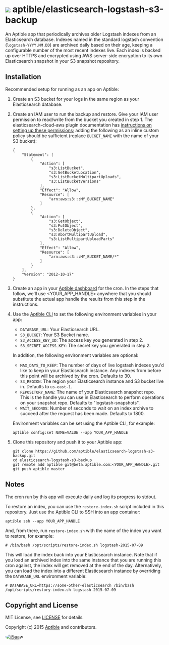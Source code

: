# ![](https://gravatar.com/avatar/11d3bc4c3163e3d238d558d5c9d98efe?s=64) aptible/elasticsearch-logstash-s3-backup

An Aptible app that periodically archives older Logstash indexes from an
Elasticsearch database. Indexes named in the standard logstash convention
(`logstash-YYYY.MM.DD`) are archived daily based on their age, keeping a
configurable number of the most recent indexes live. Each index is backed
up over HTTPS and encrypted using AWS server-side encryption to its own
Elasticsearch snapshot in your S3 snapshot repository.

## Installation

Recommended setup for running as an app on Aptible:

 1. Create an S3 bucket for your logs in the same region as your Elasticsearch
    database.

 2. Create an IAM user to run the backup and restore. Give your IAM user
    permission to read/write from the bucket you created in step 1. The
    elasticsearch-cloud-aws plugin documentation has [instructions on setting
    up these permissions](https://github.com/elastic/elasticsearch-cloud-aws/tree/v2.5.1/#recommended-s3-permissions);
    adding the following as an inline custom policy should be sufficient
    (replace `BUCKET_NAME` with the name of your S3 bucket):

    ```
    {
        "Statement": [
            {
                "Action": [
                    "s3:ListBucket",
                    "s3:GetBucketLocation",
                    "s3:ListBucketMultipartUploads",
                    "s3:ListBucketVersions"
                ],
                "Effect": "Allow",
                "Resource": [
                    "arn:aws:s3:::MY_BUCKET_NAME"
                ]
            },
            {
                "Action": [
                    "s3:GetObject",
                    "s3:PutObject",
                    "s3:DeleteObject",
                    "s3:AbortMultipartUpload",
                    "s3:ListMultipartUploadParts"
                ],
                "Effect": "Allow",
                "Resource": [
                    "arn:aws:s3:::MY_BUCKET_NAME/*"
                ]
            }
        ],
        "Version": "2012-10-17"
    }

    ```

 3. Create an app in your [Aptible dashboard](https://dashboard.aptible.com) for
    the cron. In the steps that follow, we'll use &lt;YOUR_APP_HANDLE&gt;
    anywhere that you should substitute the actual app handle the results from
    this step in the instructions.

 4. Use the [Aptible CLI](https://github.com/aptible/aptible-cli) to set the
    following environment variables in your app:

     * `DATABASE_URL`: Your Elasticsearch URL.
     * `S3_BUCKET`: Your S3 Bucket name.
     * `S3_ACCESS_KEY_ID`: The access key you generated in step 2.
     * `S3_SECRET_ACCESS_KEY`: The secret key you generated in step 2.

    In addition, the following environment variables are optional:

     * `MAX_DAYS_TO_KEEP`: The number of days of live logstash indexes you'd
       like to keep in your Elasticsearch instance. Any indexes from before this
       point will be archived by the cron. Defaults to 30.
     * `S3_REGION`: The region your Elasticsearch instance and S3 bucket live in.
       Defaults to `us-east-1`.
     * `REPOSITORY_NAME`: The name of your Elasticsearch snapshot repo. This is
       the handle you can use in Elasticsearch to perform operations on your
       snapshot repo. Defaults to "logstash-snapshots".
     * `WAIT_SECONDS`: Number of seconds to wait on an index archive to succeed
       after the request has been made. Defaults to 1800.

    Environment variables can be set using the Aptible CLI, for example:

    ```
    aptible config:set NAME=VALUE --app YOUR_APP_HANDLE
    ```

 5. Clone this repository and push it to your Aptible app:

    ```
    git clone https://github.com/aptible/elasticsearch-logstash-s3-backup.git
    cd elasticsearch-logstash-s3-backup
    git remote add aptible git@beta.aptible.com:<YOUR_APP_HANDLE>.git
    git push aptible master
    ```

## Notes

The cron run by this app will execute daily and log its progress to stdout.

To restore an index, you can use the `restore-index.sh` script included in this
repository. Just use the Aptible CLI to SSH into an app container:

```
aptible ssh --app YOUR_APP_HANDLE
```

And, from there, run `restore-index.sh` with the name of the index you want to
restore, for example:

```
# /bin/bash /opt/scripts/restore-index.sh logstash-2015-07-09
```

This will load the index back into your Elasticsearch instance. Note that if
you load an archived index into the same instance that you are running this
cron against, the index will get removed at the end of the day. Alternatively,
you can load the index into a different Elasticsearch instance by overriding
the `DATABASE_URL` environment variable:

```
# DATABASE_URL=https://some-other-elasticsearch /bin/bash /opt/scripts/restory-index.sh logstash-2015-07-09
```

## Copyright and License

MIT License, see [LICENSE](LICENSE.md) for details.

Copyright (c) 2015 [Aptible](https://www.aptible.com) and contributors.

[<img src="https://s.gravatar.com/avatar/c386daf18778552e0d2f2442fd82144d?s=60" style="border-radius: 50%;" alt="@aaw" />](https://github.com/aaw)
